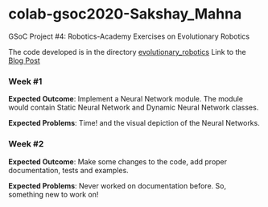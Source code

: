 # colab-gsoc2020-Sakshay_Mahna
GSoC Project #4: Robotics-Academy Exercises on Evolutionary Robotics

The code developed is in the directory [evolutionary_robotics](./evolutionary_robotics)
Link to the [Blog Post](https://theroboticsclub.github.io/colab-gsoc2020-Sakshay_Mahna/)

### Week #1
**Expected Outcome**: Implement a Neural Network module. The module would contain Static Neural Network and Dynamic Neural Network classes.

**Expected Problems**: Time! and the visual depiction of the Neural Networks.

### Week #2
**Expected Outcome**: Make some changes to the code, add proper documentation, tests and examples.

**Expected Problems**: Never worked on documentation before. So, something new to work on!
